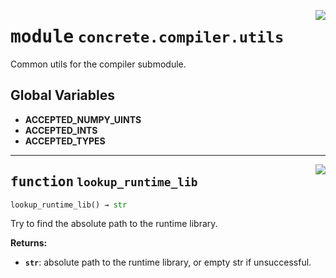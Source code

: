<!-- markdownlint-disable -->

<a href="../../tempdirectoryforapidocs/.venvtrash/lib/python3.10/site-packages/concrete/compiler/utils.py#L0"><img align="right" style="float:right;" src="https://img.shields.io/badge/-source-cccccc?style=flat-square"></a>

# <kbd>module</kbd> `concrete.compiler.utils`
Common utils for the compiler submodule. 

**Global Variables**
---------------
- **ACCEPTED_NUMPY_UINTS**
- **ACCEPTED_INTS**
- **ACCEPTED_TYPES**

---

<a href="../../tempdirectoryforapidocs/.venvtrash/lib/python3.10/site-packages/concrete/compiler/utils.py#L23"><img align="right" style="float:right;" src="https://img.shields.io/badge/-source-cccccc?style=flat-square"></a>

## <kbd>function</kbd> `lookup_runtime_lib`

```python
lookup_runtime_lib() → str
```

Try to find the absolute path to the runtime library. 



**Returns:**
 
 - <b>`str`</b>:  absolute path to the runtime library, or empty str if unsuccessful. 


